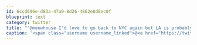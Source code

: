 ```yaml
---
id: 6ccd696e-d83a-47a9-8d26-4862e8d8ec0f
blueprint: text
category: twitter
title: "'@meowhouse I'd love to go back to NYC again but LA is probably easier.  Depends if/where I get tix.  Hoping for the same camera policy!"
caption: '<span class="username username_linked">@<a href="https://twitter.com/meowhouse" title="meowhouse">meowhouse</a></span> I''d love to go back to NYC again but LA is probably easier.  Depends if/where I get tix.  Hoping for the same camera policy!'
---
```

